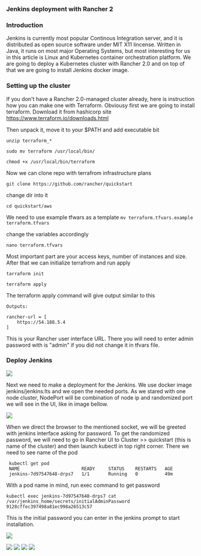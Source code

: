### Jenkins deployment with Rancher 2 ###


### Introduction ###

Jenkins is currently most popular Continous Integration server, and it is distributed as open source software under MIT X11 lincense. Written in Java, it runs on most major Operating Systems, but most interesting for us in this article is Linux and Kubernetes container orchestration platform. We are going to deploy a Kubernetes cluster with Rancher 2.0 and on top of that we are going to install Jenkins docker image. 

### Setting up the cluster ###
If you don't have a Rancher 2.0-managed cluster already, here is instruction how you can make one with Terraform. Obviousy first we are going to install terraform. Download it from hashicorp site https://www.terraform.io/downloads.html

Then unpack it, move it to your $PATH and add executable bit

```unzip terraform_*```

```sudo mv terraform /usr/local/bin/```

```chmod +x /usr/local/bin/terraform```

Now we can clone repo with terrafrom infrastructure plans

```git clone https://github.com/rancher/quickstart```

change dir into it 

```
cd quickstart/aws
```

We need to use example tfwars as a template
```mv terraform.tfvars.example terraform.tfvars```


change the variables accordingly 
```
nano terraform.tfvars
```
Most important part are your access keys, number of instances and size. After that we can initialize terrafrom and run apply


```
tarraform init

terraform apply
```
The terraform apply command will give output similar to this 
```
Outputs:

rancher-url = [
    https://54.188.5.4
]
```

This is your Rancher user interface URL. There you will need to enter admin password with is "admin" if you did not change it in tfvars file. 

### Deploy Jenkins ###

![](Deploy.gif)

Next we need to make a deployment for the Jenkins. We use docker image jenkins/jenkins:lts and we open the needed ports. As we stared with one node cluster, NodePort will be combination of node ip and randomized port we will see in the UI, like in image bellow. 

![](docker-image.png)


When we direct the browser to the mentioned socket, we will be greeted with jenkins interface asking for password. To get the randomized password, we will need to go in Rancher UI to Cluster >> quickstart (this is name of the cluster) and then launch kubectl in top right corner. There we need to see name of the pod




```
 kubectl get pod
 NAME                       READY     STATUS    RESTARTS   AGE
 jenkins-7d97547648-drps7   1/1       Running   0          49m 

```
With a pod name in mind, run exec command to get password

```
kubectl exec jenkins-7d97547648-drps7 cat /var/jenkins_home/secrets/initialAdminPassword
9128cffec397498a81ec998a26513c57
```



This is the initial password you can enter in the jenkins prompt to start installation. 

![](1-initial-pass.png)




![](2-select-plugins.png)
![](3-install-process.png)
![](4-create-admin.png)
![](5-jenkins-operational.png)

